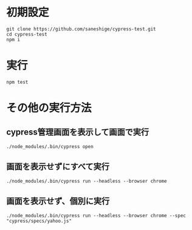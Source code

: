 # 初期設定
```
git clone https://github.com/saneshige/cypress-test.git
cd cypress-test
npm i
```
# 実行
```
npm test
```

# その他の実行方法
## cypress管理画面を表示して画面で実行
```
./node_modules/.bin/cypress open
```
## 画面を表示せずにすべて実行
```
./node_modules/.bin/cypress run --headless --browser chrome
```

## 画面を表示せず、個別に実行
```
./node_modules/.bin/cypress run --headless --browser chrome --spec "cypress/specs/yahoo.js"
```
